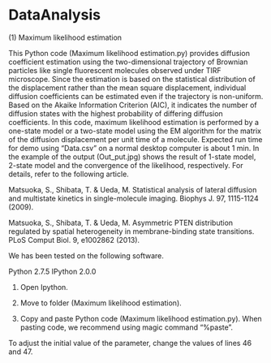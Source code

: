 # DataAnalysis

(1) Maximum likelihood estimation

This Python code (Maximum likelihood estimation.py) provides diffusion coefficient estimation using the two-dimensional trajectory of Brownian particles like single fluorescent molecules observed under TIRF microscope. Since the estimation is based on the statistical distribution of the displacement rather than the mean square displacement, individual diffusion coefficients can be estimated even if the trajectory is non-uniform. Based on the Akaike Information Criterion (AIC), it indicates the number of diffusion states with the highest probability of differing diffusion coefficients. In this code, maximum likelihood estimation is performed by a one-state model or a two-state model using the EM algorithm for the matrix of the diffusion displacement per unit time of a molecule. Expected run time for demo using “Data.csv” on a normal desktop computer is about 1 min. In the example of the output (Out_put.jpg)  shows the result of 1-state model, 2-state model and the convergence of the likelihood, respectively. For details, refer to the following article.

Matsuoka, S., Shibata, T. & Ueda, M. Statistical analysis of lateral diffusion and multistate kinetics in single-molecule imaging. Biophys J. 97, 1115-1124 (2009).

Matsuoka, S., Shibata, T. & Ueda, M. Asymmetric PTEN distribution regulated by spatial heterogeneity in membrane-binding state transitions. PLoS Comput Biol. 9, e1002862 (2013).

We has been tested on the following software.

Python 2.7.5 
IPython 2.0.0


1. Open Ipython.

2. Move to folder (Maximum likelihood estimation).

3. Copy and paste Python code (Maximum likelihood estimation.py).
When pasting code, we recommend using magic command “%paste”.

To adjust the initial value of the parameter, change the values of lines 46 and 47.
